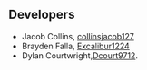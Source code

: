 ## Developers

* Jacob Collins, [collinsjacob127](https://github.com/collinsjacob127)
* Brayden Falla, [Excalibur1224](https://github.com/Excalibur1224)
* Dylan Courtwright,[Dcourt9712](https://github.com/Dcourt9712).

